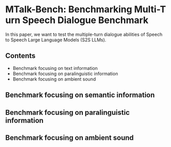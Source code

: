 # M​T​alk​-​Bench: Benchmarking M​ulti-T​urn Speech Di​al​ogue Benchmar​k 

In this paper, we want to test the multiple-turn dialogue abilities of Speech to Speech Large Language Models (S2S LLMs). 

## Contents
- Benchmark focusing on text information
- Benchmark focusing on paralinguistic information
- Benchmark focusing on ambient sound

## Benchmark focusing on semantic information

## Benchmark focusing on paralinguistic information

## Benchmark focusing on ambient sound

 
